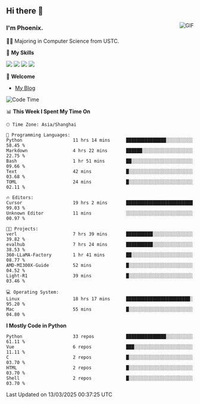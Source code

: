 ## Hi there 👋
<img align="right" alt="GIF" src="https://raw.githubusercontent.com/JoeyBling/JoeyBling/master/pic/pusheencode.gif" />

### I'm Phoenix.

👨‍🎓 Majoring in Computer Science from USTC.

🌟 **My Skills**

![](https://img.shields.io/badge/-Python-3e74a2?style=flat-square&logo=Python&logoColor=fff)
![](https://img.shields.io/badge/-C++-9f62a5?style=flat&logo=cplusplus&logoColor=white)
![](https://img.shields.io/badge/-Linux-185886?style=flat-square&logo=Linux&logoColor=fff)
![](https://img.shields.io/badge/-Rust-ff4136?style=flat-square&logo=Rust&logoColor=fff)

💬 **Welcome**

- [My Blog](https://ysy-phoenix.github.io/)

<!--START_SECTION:waka-->
![Code Time](http://img.shields.io/badge/Code%20Time-1%2C253%20hrs%2013%20mins-blue)

📊 **This Week I Spent My Time On** 

```text
🕑︎ Time Zone: Asia/Shanghai

💬 Programming Languages: 
Python                   11 hrs 14 mins      ███████████████░░░░░░░░░░   58.45 % 
Markdown                 4 hrs 22 mins       ██████░░░░░░░░░░░░░░░░░░░   22.75 % 
Bash                     1 hr 51 mins        ██░░░░░░░░░░░░░░░░░░░░░░░   09.66 % 
Text                     42 mins             █░░░░░░░░░░░░░░░░░░░░░░░░   03.68 % 
TOML                     24 mins             █░░░░░░░░░░░░░░░░░░░░░░░░   02.11 % 

🔥 Editors: 
Cursor                   19 hrs 2 mins       █████████████████████████   99.03 % 
Unknown Editor           11 mins             ░░░░░░░░░░░░░░░░░░░░░░░░░   00.97 % 

🐱‍💻 Projects: 
verl                     7 hrs 39 mins       ██████████░░░░░░░░░░░░░░░   39.82 % 
evalhub                  7 hrs 24 mins       ██████████░░░░░░░░░░░░░░░   38.53 % 
360-LLaMA-Factory        1 hr 41 mins        ██░░░░░░░░░░░░░░░░░░░░░░░   08.77 % 
AMD-MI300X-Guide         52 mins             █░░░░░░░░░░░░░░░░░░░░░░░░   04.52 % 
Light-R1                 39 mins             █░░░░░░░░░░░░░░░░░░░░░░░░   03.46 % 

💻 Operating System: 
Linux                    18 hrs 17 mins      ████████████████████████░   95.20 % 
Mac                      55 mins             █░░░░░░░░░░░░░░░░░░░░░░░░   04.80 % 
```

**I Mostly Code in Python** 

```text
Python                   33 repos            ███████████████░░░░░░░░░░   61.11 % 
Vue                      6 repos             ███░░░░░░░░░░░░░░░░░░░░░░   11.11 % 
C                        2 repos             █░░░░░░░░░░░░░░░░░░░░░░░░   03.70 % 
HTML                     2 repos             █░░░░░░░░░░░░░░░░░░░░░░░░   03.70 % 
Shell                    2 repos             █░░░░░░░░░░░░░░░░░░░░░░░░   03.70 % 
```




 Last Updated on 13/03/2025 00:37:25 UTC
<!--END_SECTION:waka-->

<!--
**ysy-phoenix/ysy-phoenix** is a ✨ _special_ ✨ repository because its `README.md` (this file) appears on your GitHub profile.

Here are some ideas to get you started:

- 🔭 I’m currently working on ...
- 🌱 I’m currently learning ...
- 👯 I’m looking to collaborate on ...
- 🤔 I’m looking for help with ...
- 💬 Ask me about ...
- 📫 How to reach me: ...
- 😄 Pronouns: ...
- ⚡ Fun fact: ...
-->

